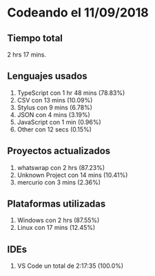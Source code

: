 # Codeando el 11/09/2018

## Tiempo total
2 hrs 17 mins.

## Lenguajes usados
1. TypeScript con 1 hr 48 mins (78.83%)
1. CSV con 13 mins (10.09%)
1. Stylus con 9 mins (6.78%)
1. JSON con 4 mins (3.19%)
1. JavaScript con 1 min (0.96%)
1. Other con 12 secs (0.15%)

## Proyectos actualizados
1. whatswrap con 2 hrs (87.23%)
1. Unknown Project con 14 mins (10.41%)
1. mercurio con 3 mins (2.36%)

## Plataformas utilizadas
1. Windows con 2 hrs (87.55%)
1. Linux con 17 mins (12.45%)

## IDEs
1. VS Code un total de 2:17:35 (100.0%)
